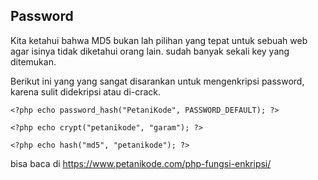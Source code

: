 ## Password

Kita ketahui bahwa MD5 bukan lah pilihan yang tepat untuk sebuah web agar isinya tidak diketahui orang lain.
sudah banyak sekali key yang ditemukan.

Berikut ini yang yang sangat disarankan untuk mengenkripsi password, karena sulit didekripsi atau di-crack.

```
<?php echo password_hash("PetaniKode", PASSWORD_DEFAULT); ?>
```

```
<?php echo crypt("petanikode", "garam"); ?>
```

```
<?php echo hash("md5", "petanikode"); ?>
```

bisa baca di https://www.petanikode.com/php-fungsi-enkripsi/

